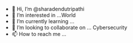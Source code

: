 - 👋 Hi, I’m @sharadendutripathi
- 👀 I’m interested in ...World
- 🌱 I’m currently learning ...
- 💞️ I’m looking to collaborate on ... Cybersecurity
- 📫 How to reach me ...

<!---
sharadendutripathi/sharadendutripathi is a ✨ special ✨ repository because its `README.md` (this file) appears on your GitHub profile.
You can click the Preview link to take a look at your changes.
--->
